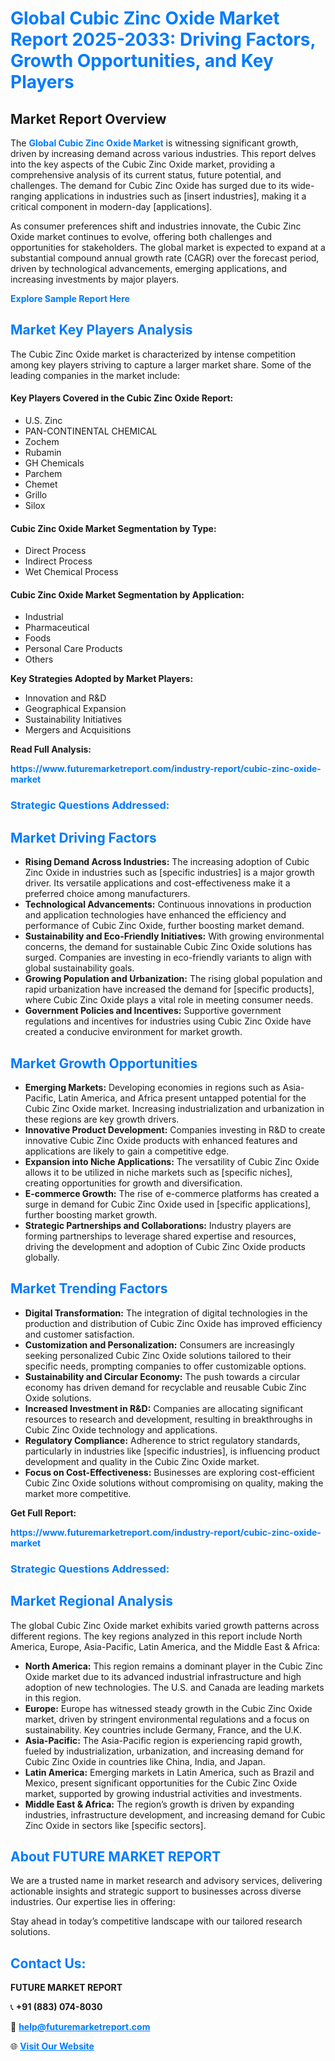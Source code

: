 <h1 style="color: #007BFF;">Global Cubic Zinc Oxide Market Report 2025-2033: Driving Factors, Growth Opportunities, and Key Players</h1>

<section id="overview">
<h2>Market Report Overview</h2>
<p>The <a href="https://www.futuremarketreport.com/industry-report/cubic-zinc-oxide-market" style="color: #007BFF; text-decoration: none;"><strong>Global Cubic Zinc Oxide Market</strong></a> is witnessing significant growth, driven by increasing demand across various industries. This report delves into the key aspects of the Cubic Zinc Oxide market, providing a comprehensive analysis of its current status, future potential, and challenges. The demand for Cubic Zinc Oxide has surged due to its wide-ranging applications in industries such as [insert industries], making it a critical component in modern-day [applications].</p>
<p>As consumer preferences shift and industries innovate, the Cubic Zinc Oxide market continues to evolve, offering both challenges and opportunities for stakeholders. The global market is expected to expand at a substantial compound annual growth rate (CAGR) over the forecast period, driven by technological advancements, emerging applications, and increasing investments by major players.</p>
</section>

<section id="overview">
<p><a href="https://www.futuremarketreport.com/request-sample/reportId=61387" style="color: #007BFF; text-decoration: none;"><strong>Explore Sample Report Here</strong></a></p>
</section>

<section id="key-players">
<h2 style="color: #007BFF;">Market Key Players Analysis</h2>
<p>The Cubic Zinc Oxide market is characterized by intense competition among key players striving to capture a larger market share. Some of the leading companies in the market include:</p>
<h4>Key Players Covered in the Cubic Zinc Oxide Report:</h4>
<ul><li>U.S. Zinc</li><li>PAN-CONTINENTAL CHEMICAL</li><li>Zochem</li><li>Rubamin</li><li>GH Chemicals</li><li>Parchem</li><li>Chemet</li><li>Grillo</li><li>Silox</li></ul>
<h4>Cubic Zinc Oxide Market Segmentation by Type:</h4>
<ul><li>Direct Process</li><li>Indirect Process</li><li>Wet Chemical Process</li></ul>

<h4>Cubic Zinc Oxide Market Segmentation by Application:</h4>
<ul><li>Industrial</li><li>Pharmaceutical</li><li>Foods</li><li>Personal Care Products</li><li>Others</li></ul>
<p><strong>Key Strategies Adopted by Market Players:</strong></p>
<ul>
<li>Innovation and R&D</li>
<li>Geographical Expansion</li>
<li>Sustainability Initiatives</li>
<li>Mergers and Acquisitions</li>
</ul>
</section>

<section>
<p><strong>Read Full Analysis: </strong></p><a href="https://www.futuremarketreport.com/industry-report/cubic-zinc-oxide-market" style="color: #007BFF; text-decoration: none;"><strong>https://www.futuremarketreport.com/industry-report/cubic-zinc-oxide-market</strong></a>
<h3 style="color: #007BFF;">Strategic Questions Addressed:</h3>
</section>

<section id="driving-factors">
<h2 style="color: #007BFF;">Market Driving Factors</h2>
<ul>
<li><strong>Rising Demand Across Industries:</strong> The increasing adoption of Cubic Zinc Oxide in industries such as [specific industries] is a major growth driver. Its versatile applications and cost-effectiveness make it a preferred choice among manufacturers.</li>
<li><strong>Technological Advancements:</strong> Continuous innovations in production and application technologies have enhanced the efficiency and performance of Cubic Zinc Oxide, further boosting market demand.</li>
<li><strong>Sustainability and Eco-Friendly Initiatives:</strong> With growing environmental concerns, the demand for sustainable Cubic Zinc Oxide solutions has surged. Companies are investing in eco-friendly variants to align with global sustainability goals.</li>
<li><strong>Growing Population and Urbanization:</strong> The rising global population and rapid urbanization have increased the demand for [specific products], where Cubic Zinc Oxide plays a vital role in meeting consumer needs.</li>
<li><strong>Government Policies and Incentives:</strong> Supportive government regulations and incentives for industries using Cubic Zinc Oxide have created a conducive environment for market growth.</li>
</ul>
</section>

<section id="growth-opportunities">
<h2 style="color: #007BFF;">Market Growth Opportunities</h2>
<ul>
<li><strong>Emerging Markets:</strong> Developing economies in regions such as Asia-Pacific, Latin America, and Africa present untapped potential for the Cubic Zinc Oxide market. Increasing industrialization and urbanization in these regions are key growth drivers.</li>
<li><strong>Innovative Product Development:</strong> Companies investing in R&D to create innovative Cubic Zinc Oxide products with enhanced features and applications are likely to gain a competitive edge.</li>
<li><strong>Expansion into Niche Applications:</strong> The versatility of Cubic Zinc Oxide allows it to be utilized in niche markets such as [specific niches], creating opportunities for growth and diversification.</li>
<li><strong>E-commerce Growth:</strong> The rise of e-commerce platforms has created a surge in demand for Cubic Zinc Oxide used in [specific applications], further boosting market growth.</li>
<li><strong>Strategic Partnerships and Collaborations:</strong> Industry players are forming partnerships to leverage shared expertise and resources, driving the development and adoption of Cubic Zinc Oxide products globally.</li>
</ul>
</section>

<section id="trending-factors">
<h2 style="color: #007BFF;">Market Trending Factors</h2>
<ul>
<li><strong>Digital Transformation:</strong> The integration of digital technologies in the production and distribution of Cubic Zinc Oxide has improved efficiency and customer satisfaction.</li>
<li><strong>Customization and Personalization:</strong> Consumers are increasingly seeking personalized Cubic Zinc Oxide solutions tailored to their specific needs, prompting companies to offer customizable options.</li>
<li><strong>Sustainability and Circular Economy:</strong> The push towards a circular economy has driven demand for recyclable and reusable Cubic Zinc Oxide solutions.</li>
<li><strong>Increased Investment in R&D:</strong> Companies are allocating significant resources to research and development, resulting in breakthroughs in Cubic Zinc Oxide technology and applications.</li>
<li><strong>Regulatory Compliance:</strong> Adherence to strict regulatory standards, particularly in industries like [specific industries], is influencing product development and quality in the Cubic Zinc Oxide market.</li>
<li><strong>Focus on Cost-Effectiveness:</strong> Businesses are exploring cost-efficient Cubic Zinc Oxide solutions without compromising on quality, making the market more competitive.</li>
</ul>
</section>

<section>
<p><strong>Get Full Report: </strong></p><a href="https://www.futuremarketreport.com/industry-report/cubic-zinc-oxide-market" style="color: #007BFF; text-decoration: none;"><strong>https://www.futuremarketreport.com/industry-report/cubic-zinc-oxide-market</strong></a>
<h3 style="color: #007BFF;">Strategic Questions Addressed:</h3>
</section>


<section id="regional-analysis">
<h2 style="color: #007BFF;">Market Regional Analysis</h2>
<p>The global Cubic Zinc Oxide market exhibits varied growth patterns across different regions. The key regions analyzed in this report include North America, Europe, Asia-Pacific, Latin America, and the Middle East & Africa:</p>
<ul>
<li><strong>North America:</strong> This region remains a dominant player in the Cubic Zinc Oxide market due to its advanced industrial infrastructure and high adoption of new technologies. The U.S. and Canada are leading markets in this region.</li>
<li><strong>Europe:</strong> Europe has witnessed steady growth in the Cubic Zinc Oxide market, driven by stringent environmental regulations and a focus on sustainability. Key countries include Germany, France, and the U.K.</li>
<li><strong>Asia-Pacific:</strong> The Asia-Pacific region is experiencing rapid growth, fueled by industrialization, urbanization, and increasing demand for Cubic Zinc Oxide in countries like China, India, and Japan.</li>
<li><strong>Latin America:</strong> Emerging markets in Latin America, such as Brazil and Mexico, present significant opportunities for the Cubic Zinc Oxide market, supported by growing industrial activities and investments.</li>
<li><strong>Middle East & Africa:</strong> The region’s growth is driven by expanding industries, infrastructure development, and increasing demand for Cubic Zinc Oxide in sectors like [specific sectors].</li>
</ul>
</section>

<footer>
<h2 style="color: #007BFF;">About FUTURE MARKET REPORT</h2>
<p>We are a trusted name in market research and advisory services, delivering actionable insights and strategic support to businesses across diverse industries. Our expertise lies in offering:</p>

<p>Stay ahead in today’s competitive landscape with our tailored research solutions.</p>

<h2 style="color: #007BFF;">Contact Us:</h2>
<p><strong>FUTURE MARKET REPORT</strong></p>
<p>📞 <strong>+91 (883) 074-8030</strong></p>
<p>📧 <strong><a href="mailto:help@futuremarketreport.com" style="color: #007BFF;">help@futuremarketreport.com</a></strong></p>
<p>🌐 <strong><a href="https://www.futuremarketreport.com/" style="color: #007BFF;">Visit Our Website</a></strong></p>
</footer>